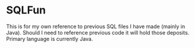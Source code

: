 # SQLFun
This is for my own reference to previous SQL files I have made (mainly in Java). Should I need to reference previous code it will hold those deposits. Primary language is currently Java.
